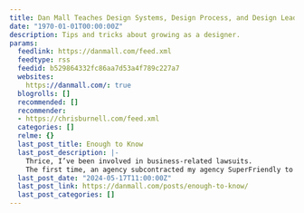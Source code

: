 ```yaml
---
title: Dan Mall Teaches Design Systems, Design Process, and Design Leadership
date: "1970-01-01T00:00:00Z"
description: Tips and tricks about growing as a designer.
params:
  feedlink: https://danmall.com/feed.xml
  feedtype: rss
  feedid: b529864332fc86aa7d53a4f789c227a7
  websites:
    https://danmall.com/: true
  blogrolls: []
  recommended: []
  recommender:
  - https://chrisburnell.com/feed.xml
  categories: []
  relme: {}
  last_post_title: Enough to Know
  last_post_description: |-
    Thrice, I’ve been involved in business-related lawsuits.
    The first time, an agency subcontracted my agency SuperFriendly to do work for a client through them. The work was ambitious and exciting,
  last_post_date: "2024-05-17T11:00:00Z"
  last_post_link: https://danmall.com/posts/enough-to-know/
  last_post_categories: []
---
```

